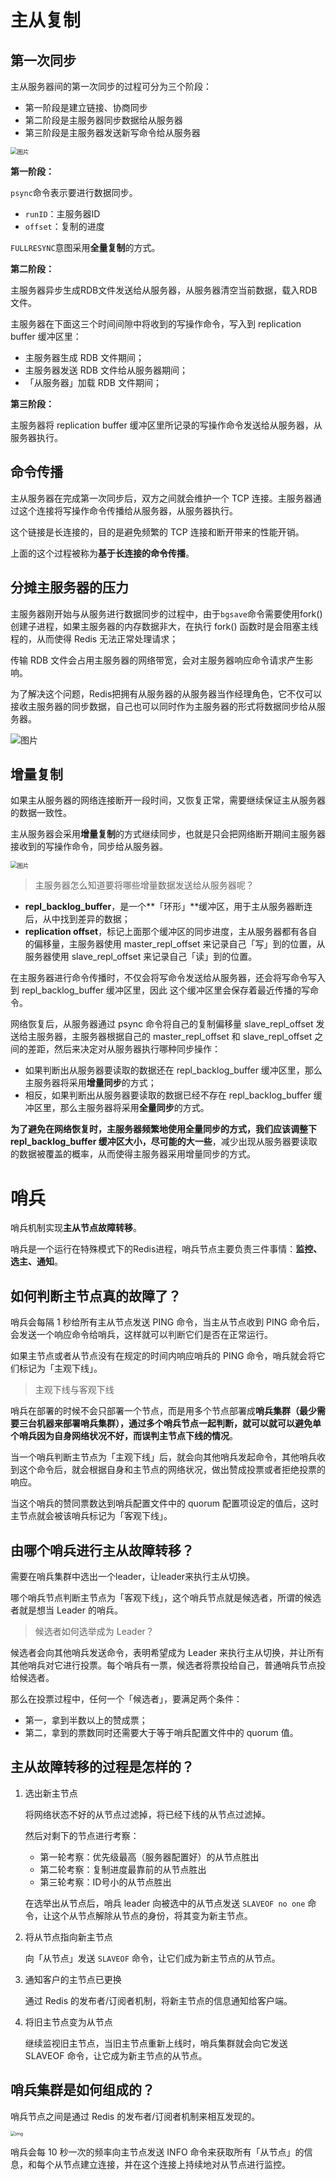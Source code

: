# 主从复制

## 第一次同步

主从服务器间的第一次同步的过程可分为三个阶段：

- 第一阶段是建立链接、协商同步
- 第二阶段是主服务器同步数据给从服务器
- 第三阶段是主服务器发送新写命令给从服务器

<img src="https://cdn.xiaolincoding.com//mysql/other/ea4f7e86baf2435af3999e5cd38b6a26.png" alt="图片" style="zoom:67%;" />

**第一阶段：**

`psync`命令表示要进行数据同步。

- `runID`：主服务器ID
- `offset`：复制的进度

`FULLRESYNC`意图采用**全量复制**的方式。

**第二阶段：**

主服务器异步生成RDB文件发送给从服务器，从服务器清空当前数据，载入RDB文件。

主服务器在下面这三个时间间隙中将收到的写操作命令，写入到 replication buffer 缓冲区里：

- 主服务器生成 RDB 文件期间；
- 主服务器发送 RDB 文件给从服务器期间；
- 「从服务器」加载 RDB 文件期间；

**第三阶段：**

主服务器将 replication buffer 缓冲区里所记录的写操作命令发送给从服务器，从服务器执行。



## 命令传播

主从服务器在完成第一次同步后，双方之间就会维护一个 TCP 连接。主服务器通过这个连接将写操作命令传播给从服务器，从服务器执行。

这个链接是长连接的，目的是避免频繁的 TCP 连接和断开带来的性能开销。

上面的这个过程被称为**基于长连接的命令传播**。



## 分摊主服务器的压力

主服务器刚开始与从服务进行数据同步的过程中，由于`bgsave`命令需要使用fork()创建子进程，如果主服务器的内存数据非大，在执行 fork() 函数时是会阻塞主线程的，从而使得 Redis 无法正常处理请求；

传输 RDB 文件会占用主服务器的网络带宽，会对主服务器响应命令请求产生影响。

为了解决这个问题，Redis把拥有从服务器的从服务器当作经理角色，它不仅可以接收主服务器的同步数据，自己也可以同时作为主服务器的形式将数据同步给从服务器。

![图片](https://cdn.xiaolincoding.com//mysql/other/4d850bfe8d712d3d67ff13e59b919452.png)



## 增量复制

如果主从服务器的网络连接断开一段时间，又恢复正常，需要继续保证主从服务器的数据一致性。

主从服务器会采用**增量复制**的方式继续同步，也就是只会把网络断开期间主服务器接收到的写操作命令，同步给从服务器。

<img src="https://cdn.xiaolincoding.com//mysql/other/e081b470870daeb763062bb873a4477e.png" alt="图片" style="zoom:67%;" />

> 主服务器怎么知道要将哪些增量数据发送给从服务器呢？

- **repl_backlog_buffer**，是一个**「环形」**缓冲区，用于主从服务器断连后，从中找到差异的数据；
- **replication offset**，标记上面那个缓冲区的同步进度，主从服务器都有各自的偏移量，主服务器使用 master_repl_offset 来记录自己「写」到的位置，从服务器使用 slave_repl_offset 来记录自己「读」到的位置。

在主服务器进行命令传播时，不仅会将写命令发送给从服务器，还会将写命令写入到 repl_backlog_buffer 缓冲区里，因此 这个缓冲区里会保存着最近传播的写命令。

网络恢复后，从服务器通过 psync 命令将自己的复制偏移量 slave_repl_offset 发送给主服务器，主服务器根据自己的 master_repl_offset 和 slave_repl_offset 之间的差距，然后来决定对从服务器执行哪种同步操作：

- 如果判断出从服务器要读取的数据还在 repl_backlog_buffer 缓冲区里，那么主服务器将采用**增量同步**的方式；
- 相反，如果判断出从服务器要读取的数据已经不存在 repl_backlog_buffer 缓冲区里，那么主服务器将采用**全量同步**的方式。

**为了避免在网络恢复时，主服务器频繁地使用全量同步的方式，我们应该调整下 repl_backlog_buffer 缓冲区大小，尽可能的大一些**，减少出现从服务器要读取的数据被覆盖的概率，从而使得主服务器采用增量同步的方式。



# 哨兵

哨兵机制实现**主从节点故障转移**。

哨兵是一个运行在特殊模式下的Redis进程，哨兵节点主要负责三件事情：**监控、选主、通知**。



## 如何判断主节点真的故障了？

哨兵会每隔 1 秒给所有主从节点发送 PING 命令，当主从节点收到 PING 命令后，会发送一个响应命令给哨兵，这样就可以判断它们是否在正常运行。

如果主节点或者从节点没有在规定的时间内响应哨兵的 PING 命令，哨兵就会将它们标记为「主观下线」。

> 主观下线与客观下线

哨兵在部署的时候不会只部署一个节点，而是用多个节点部署成**哨兵集群（最少需要三台机器来部署哨兵集群），通过多个哨兵节点一起判断，就可以就可以避免单个哨兵因为自身网络状况不好，而误判主节点下线的情况**。

当一个哨兵判断主节点为「主观下线」后，就会向其他哨兵发起命令，其他哨兵收到这个命令后，就会根据自身和主节点的网络状况，做出赞成投票或者拒绝投票的响应。

当这个哨兵的赞同票数达到哨兵配置文件中的 quorum 配置项设定的值后，这时主节点就会被该哨兵标记为「客观下线」。



## 由哪个哨兵进行主从故障转移？

需要在哨兵集群中选出一个leader，让leader来执行主从切换。

哪个哨兵节点判断主节点为「客观下线」，这个哨兵节点就是候选者，所谓的候选者就是想当 Leader 的哨兵。

> 候选者如何选举成为 Leader？

候选者会向其他哨兵发送命令，表明希望成为 Leader 来执行主从切换，并让所有其他哨兵对它进行投票。每个哨兵有一票，候选者将票投给自己，普通哨兵节点投给候选者。

那么在投票过程中，任何一个「候选者」，要满足两个条件：

- 第一，拿到半数以上的赞成票；
- 第二，拿到的票数同时还需要大于等于哨兵配置文件中的 quorum 值。



## 主从故障转移的过程是怎样的？

1. 选出新主节点

   将网络状态不好的从节点过滤掉，将已经下线的从节点过滤掉。

   然后对剩下的节点进行考察：

   - 第一轮考察：优先级最高（服务器配置好）的从节点胜出
   - 第二轮考察：复制进度最靠前的从节点胜出
   - 第三轮考察：ID号小的从节点胜出

   在选举出从节点后，哨兵 leader 向被选中的从节点发送 `SLAVEOF no one` 命令，让这个从节点解除从节点的身份，将其变为新主节点。

2. 将从节点指向新主节点

   向「从节点」发送 `SLAVEOF` 命令，让它们成为新主节点的从节点。

3. 通知客户的主节点已更换

   通过 Redis 的发布者/订阅者机制，将新主节点的信息通知给客户端。

4. 将旧主节点变为从节点

   继续监视旧主节点，当旧主节点重新上线时，哨兵集群就会向它发送 SLAVEOF 命令，让它成为新主节点的从节点。



## 哨兵集群是如何组成的？

哨兵节点之间是通过 Redis 的发布者/订阅者机制来相互发现的。

<img src="https://cdn.xiaolincoding.com//picgo/a6286053c6884cf58bf397d01674fe80.png" alt="img" style="zoom: 50%;" />

哨兵会每 10 秒一次的频率向主节点发送 INFO 命令来获取所有「从节点」的信息，和每个从节点建立连接，并在这个连接上持续地对从节点进行监控。